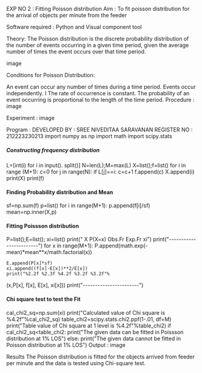 EXP NO 2 : Fitting Poisson distribution
Aim :
To fit poisson distribution for the arrival of objects per minute from the feeder

Software required :
Python and Visual component tool

Theory:
The Poisson distribution is the discrete probability distribution of the number of events occurring in a given time period, given the average number of times the event occurs over that time period.

image

Conditions for Poisson Distribution:

An event can occur any number of times during a time period.
Events occur independently. I
The rate of occurrence is constant.
The probability of an event occurring is proportional to the length of the time period.
Procedure :
image

Experiment :
image

Program :
DEVELOPED BY : SREE NIVEDITAA SARAVANAN
REGISTER NO  : 212223230213
import numpy as np
import math
import scipy.stats
##### Constructing frequency distribution
L=[int(i) for i in input(). split()]
N=len(L);M=max(L)
X=list();f=list()
for i in range (M+1):
    c=0
    for j in range(N):
        if L[j]==i:
            c=c+1
    f.append(c)
    X.append(i)
print(X)
print(f)
#### Finding Probability distribution and Mean
sf=np.sum(f)
p=list()
for i in range(M+1):
    p.append(f[i]/sf)
mean=np.inner(X,p)
#### Fitting Poissson distribution
P=list();E=list(); xi=list()
print(" X P(X=x) Obs.Fr Exp.Fr xi")
print("------------------------")
for x in range(M+1):
    P.append(math.exp(-mean)*mean**x/math.factorial(x))

    E.append(P[x]*sf)
    xi.append((f[x]-E[x])**2/E[x])
    print("%2.2f %2.3f %4.2f %3.2f %3.2f"%
(x,P[x], f[x], E[x], xi[x]))
print("-----------------------")
####   Chi square test to test the Fit
cal_chi2_sq=np.sum(xi)
print("Calculated value of Chi square is %4.2f"%cal_chi2_sq)
table_chi2=scipy.stats.chi2.ppf(1-.01, df=M)
print("Table value of Chi square at 1  level is %4.2f"%table_chi2)
if cal_chi2_sq<table_chi2:
    print("The given data can be fitted in Poissson distribution at 1% LOS")
else:
    print("The given data cannot be fitted in Poisson distribution at 1% LOS")
Output :
image

Results
The Poisson distribution is fitted for the objects arrived from feeder per minute and the data is tested using Chi-square test.
